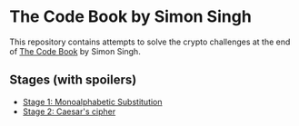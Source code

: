 # The Code Book by Simon Singh

This repository contains attempts to solve the crypto challenges
at the end of [The Code Book](http://simonsingh.net/books/the-code-book/) by Simon Singh.

## Stages (with spoilers)
- [Stage 1: Monoalphabetic Substitution](stage1/README.md)
- [Stage 2: Caesar's cipher](stage2/README.md)
